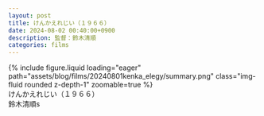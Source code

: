 ```yaml
---
layout: post
title: けんかえれじい（１９６６）
date: 2024-08-02 00:40:00+0900
description: 監督：鈴木清順
categories: films
---
```


<div class="col-sm mt-3 mt-md-0">
    {% include figure.liquid loading="eager" path="assets/blog/films/20240801kenka_elegy/summary.png" class="img-fluid rounded z-depth-1" zoomable=true %}
</div>
けんかえれじい（１９６６）<br>
鈴木清順s